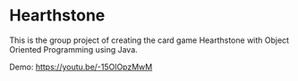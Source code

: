 # Hearthstone

This is the group project of creating the card game Hearthstone with Object Oriented Programming using Java. 

Demo: https://youtu.be/-15OlOpzMwM

